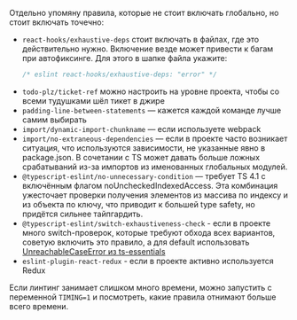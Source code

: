 Отдельно упомяну правила, которые не стоит включать глобально, но стоит включать точечно:
* `react-hooks/exhaustive-deps` стоит включать в файлах, где это действительно нужно. Включение везде может привести к багам при автофиксинге. Для этого в шапке файла укажите:
  ```ts
  /* eslint react-hooks/exhaustive-deps: "error" */
  ```
* `todo-plz/ticket-ref` можно настроить на уровне проекта, чтобы со всеми тудушками шёл тикет в джире
* `padding-line-between-statements` — кажется каждой команде лучше самим выбирать
* `import/dynamic-import-chunkname` — если используете webpack
* `import/no-extraneous-dependencies` — если в проекте часто возникает ситуация, что используются зависимости, не указанные явно в package.json. В сочетании с TS может давать больше ложных срабатываний из-за импортов из именованных глобальных модулей.
* `@typescript-eslint/no-unnecessary-condition` — требует TS 4.1 с включённым флагом noUncheckedIndexedAccess. Эта комбинация ужесточает проверки получения элементов из массива по индексу и из объекта по ключу, что приводит к большей type safety, но придётся сильнее тайпгардить.
* `@typescript-eslint/switch-exhaustiveness-check` - если в проекте много switch-проверок, которые требуют обхода всех вариантов, советую включить это правило, а для default использовать [UnreachableCaseError из ts-essentials](https://github.com/krzkaczor/ts-essentials#exhaustive-switch-cases)
* `eslint-plugin-react-redux` - если в проекте активно используется Redux

Если линтинг занимает слишком много времени, можно запустить с переменной `TIMING=1` и посмотреть, какие правила отнимают больше всего времени.
